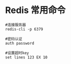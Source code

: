 # Redis 常用命令 #

```shell
#连接服务器
redis-cli -p 6379

#密码认证
auth password

#设置超时key
set lines 123 EX 10

```